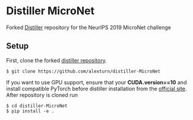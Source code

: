 # Distiller MicroNet
Forked [Distiller](https://github.com/NervanaSystems/distiller/tree/torch1.1-integration) repository for the NeurIPS 2019 MicroNet challenge

## Setup

First, clone the forked [distiller repository](https://github.com/alexturn/distiller-MicroNet).
```
$ git clone https://github.com/alexturn/distiller-MicroNet
```

If you want to use GPU support, ensure that your **CUDA.__version__==10** and install compatible PyTorch before distiller installation from the [official site](https://pytorch.org/get-started/locally/). After repository is cloned run 
```
$ cd distiller-MicroNet
$ pip install -e .
```
